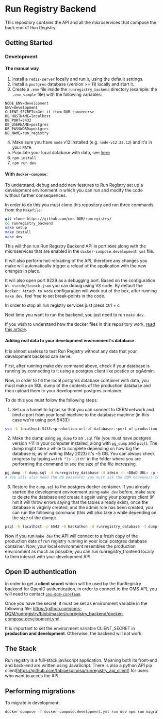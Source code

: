 # Run Registry Backend

This repository contains the API and all the microservices that compose the back end of Run Registry.

## Getting Started


###  Development

#### The manual way

1. Install a `redis-server` locally and run it, using the default settings.
2. Install a `postgres` database (version >= 11) locally and start it.
3. Create a `.env` file inside the `runregistry_backend` directory (example: the `.env_sample` file) with the following variables:
```
NODE_ENV=development
ENV=development
CLIENT_SECRET=<Get it from DQM conveners>
DB_HOSTNAME=localhost
DB_PORT=5432
DB_USERNAME=postgres
DB_PASSWORD=postgres
DB_NAME=run_registry
```
4. Make sure you have `node` v12 installed (e.g. `node-v12.22.12`) and it's in your `PATH`.   
5. Populate your local database with data, see [here](#adding-real-data-to-your-development-environments-database)
6. `npm install`
6. `npm run dev`

#### With `docker-compose`:

To understand, debug and add new features to Run Registry set up a development environment in which you can run and modify the code without further consequences.

In order to do this you must clone this repository and run three commands from the `Makefile`:

```bash
git clone https://github.com/cms-DQM/runregistry/
cd runregistry_backend
make setup
make install
make dev
```

This will then run Run Registry Backend API in port `9500` along with the microservices that are enabled in the `docker-compose.development.yml` file.

It will also perform hot-reloading of the API, therefore any changes you make will automatically trigger a reload of the application with the new changes in place.

It will also open port 9229 as a debugging port. Based on the configuration in `.vscode/launch.json` you can debug using VS code. By default the `Docker: Attach to Node` configuration will work out of the box, after running `make dev`, feel free to set break-points in the code.

In order to stop all run registry services just press ctrl + c

Next time you want to run the backend, you just need to run `make dev`.

If you wish to understand how the docker files in this repository work, [read this article](https://jdlm.info/articles/2019/09/06/lessons-building-node-app-docker.html).


#### Adding real data to your development environment's database

It is almost useless to test Run Registry without any data that your development backend can serve.

First, after running make dev command above, check if your database is running by connecting to it using a postgres client like postico or pgAdmin.

Now, in order to fill the local postgres database container with data, you must make an SQL dump of the contents of the production database and then upload them to your development postgres container.

To do this you must follow the following steps:

1. Set up a tunnel to lxplus so that you can connect to CERN network and bind a port from your local machine to the database machine (in this case we're using port 5433):

```bash
ssh -L localhost:5433:<production-url-of-database>:<port-of-production-database> <your-username>@lxplus.cern.ch
```

2. Make the dump using `pg_dump` to an `.sql` file (you must have postgres version >11 in your computer installed, along with `pg_dump` and `psql`). The dump might take a while to complete depending on how big the database is; as of writing (May 2023) it's ~5 GB. You can always check progress by typing `watch "ls -ltrh"` in the folder where you are performing the command to see the size of the file increasing.

```bash
pg_dump -f dump.sql -d runregistry_database -U admin -h <DBoD URL> -p <DBoD port>
# You will also need the DB password; you must ask the DQM conveners to provide you with that
```

3. Restore the `dump.sql` to the postgres docker container. If you already started the development environment using `make dev` before, make sure to delete the database and create it again using your postgres client (if not it will throw errors saying that the tables already exist), once the database is virginly created, and the admin role has been created, you can run the following command (this will also take a while depending on the size of the dump):

```bash
psql -h localhost -p 6543 -U hackathon -d runregistry_database -f dump.sql
```

Now if you run `make dev` the API will connect to a fresh copy of the production data of run registry running in your local postgres database container. Now, your local environment resembles the production environment as much as possible, you can run runregistry_frontend locally to then interact with your development API.

## Open ID  authentication

In order to get a **client secret** which will be used by the RunRegistry backend for OpenID authentication, in order to connect to the OMS API, you will need to contact [`cms-dqm-coreTeam`](mailto:cms-dqm-coreteam@cern.ch).

Once you have the secret, it must be set as environment variable in the following file: https://github.com/cms-DQM/runregistry/blob/master/runregistry_backend/docker-compose.development.yml.

It is important to set the environment variable CLIENT_SECRET in **production and development**. Otherwise, the backend will not work.


## The Stack

Run registry is a full-stack javascript application. Meaning both its front-end and back-end are written using JavaScript. There is also a python API pip client[https://github.com/fabioespinosa/runregistry_api_client] for users who want to acces the API.

## Performing migrations

To migrate in development: 
```bash
docker-compose -f docker-compose.development.yml run dev npm run migrate
```